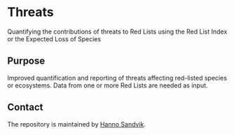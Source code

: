 # Threats
Quantifying the contributions of threats to Red Lists using the Red List Index or the Expected Loss of Species

## Purpose
Improved quantification and reporting of threats affecting red-listed species or ecosystems. Data from one or more Red Lists are needed as input.

## Contact
The repository is maintained by [Hanno Sandvik](mailto:hanno.sandvik@nina.no).
